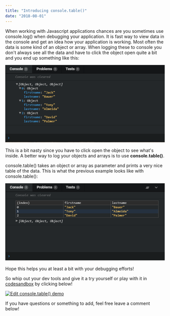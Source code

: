 ```yaml
---
title: "Introducing console.table()"
date: "2018-08-01"
---
```


When working with Javascript applications chances are you sometimes use console.log() when debugging your application. It is fast way to view data in the console and get an idea how your application is working. Most often the data is some kind of an object or array. When logging these to console you don't always see all the data and have to click the object open quite a bit and you end up something like this:

![Console log](./images/consolelog24.png)

This is a bit nasty since you have to click open the object to see what's inside. A better way to log your objects and arrays is to use **console.table()**.

console.table() takes an object or array as parameter and prints a very nice table of the data. This is what the previous example looks like with console.table():

![Console table](./images/consoletable24.png)

Hope this helps you at least a bit with your debugging efforts!

So whip out your dev tools and give it a try yourself or play with it in [codesandbox](/blog/online-code-editor-every-web-developer-should-know-about/) by clicking below!

[![Edit console.table() demo](https://codesandbox.io/static/img/play-codesandbox.svg)](https://codesandbox.io/s/mq88yrql98?expanddevtools=1&module=%2Fsrc%2Findex.js)

If you have questions or something to add, feel free leave a comment below!
